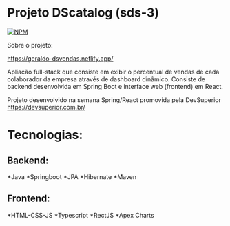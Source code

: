 # Projeto DScatalog (sds-3)
[![NPM](https://img.shields.io/npm/l/react)](https://github.com/Geraldo-git/projeto-sds3/blob/main/LICENSE)

Sobre o projeto:

https://geraldo-dsvendas.netlify.app/

Apliacão full-stack que consiste em exibir o percentual de vendas de cada colaborador da empresa através de dashboard dinâmico. Consiste de backend desenvolvida em Spring Boot e interface web (frontend) em React. 

 Projeto desenvolvido na semana Spring/React promovida pela DevSuperior   https://devsuperior.com.br/


# Tecnologias:

## Backend:
*Java
*Springboot
*JPA
*Hibernate
*Maven

## Frontend:
*HTML-CSS-JS
*Typescript
*RectJS
*Apex Charts
